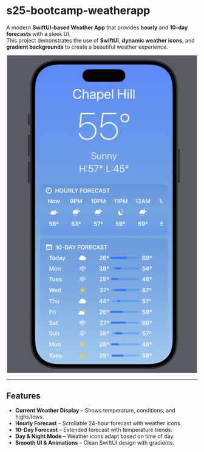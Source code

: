 # s25-bootcamp-weatherapp

A modern **SwiftUI-based Weather App** that provides **hourly** and **10-day forecasts** with a sleek UI.  
This project demonstrates the use of **SwiftUI**, **dynamic weather icons**, and **gradient backgrounds** to create a beautiful weather experience.

<p align="center">
  <img src="screenshots/app.png" alt="App Screenshot" width="500">
</p>

---

## Features

* **Current Weather Display** – Shows temperature, conditions, and highs/lows.  
* **Hourly Forecast** – Scrollable 24-hour forecast with weather icons.  
* **10-Day Forecast** – Extended forecast with temperature trends.  
* **Day & Night Mode** – Weather icons adapt based on time of day.  
* **Smooth UI & Animations** – Clean SwiftUI design with gradients.